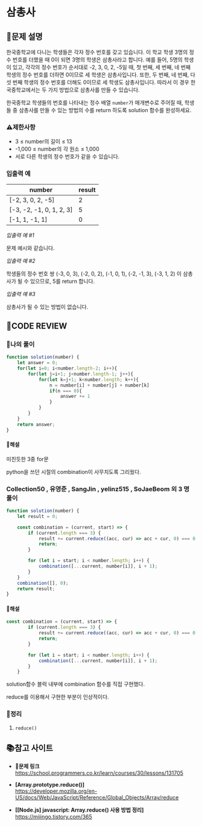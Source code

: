 # 삼총사

## **📝문제 설명**

한국중학교에 다니는 학생들은 각자 정수 번호를 갖고 있습니다. 이 학교 학생 3명의 정수 번호를 더했을 때 0이 되면 3명의 학생은 삼총사라고 합니다. 예를 들어, 5명의 학생이 있고, 각각의 정수 번호가 순서대로 -2, 3, 0, 2, -5일 때, 첫 번째, 세 번째, 네 번째 학생의 정수 번호를 더하면 0이므로 세 학생은 삼총사입니다. 또한, 두 번째, 네 번째, 다섯 번째 학생의 정수 번호를 더해도 0이므로 세 학생도 삼총사입니다. 따라서 이 경우 한국중학교에서는 두 가지 방법으로 삼총사를 만들 수 있습니다.

한국중학교 학생들의 번호를 나타내는 정수 배열 `number`가 매개변수로 주어질 때, 학생들 중 삼총사를 만들 수 있는 방법의 수를 return 하도록 solution 함수를 완성하세요.

### **⚠제한사항**

- 3 ≤ number의 길이 ≤ 13
- -1,000 ≤ number의 각 원소 ≤ 1,000
- 서로 다른 학생의 정수 번호가 같을 수 있습니다.

### **입출력 예**

| number                   | result |
| ------------------------ | ------ |
| [-2, 3, 0, 2, -5]        | 2      |
| [-3, -2, -1, 0, 1, 2, 3] | 5      |
| [-1, 1, -1, 1]           | 0      |

*입출력 예 #1*

문제 예시와 같습니다.

*입출력 예 #2*

학생들의 정수 번호 쌍 (-3, 0, 3), (-2, 0, 2), (-1, 0, 1), (-2, -1, 3), (-3, 1, 2) 이 삼총사가 될 수 있으므로, 5를 return 합니다.

*입출력 예 #3*

삼총사가 될 수 있는 방법이 없습니다.

## **🧐CODE REVIEW**

### **🧾나의 풀이**

```js
function solution(number) {
    let answer = 0;
    for(let i=0; i<number.length-2; i++){
        for(let j=i+1; j<number.length-1; j++){
            for(let k=j+1; k<number.length; k++){
                n = number[i] + number[j] + number[k]
                if(n === 0){
                    answer += 1
                }
            }
        }
    }
    return answer;
}
```

#### **📝해설**

미친듯한 3중 for문

python을 쓰던 시절의 combination이 사무치도록 그리웠다.

### **Collection50 , 유영준 , SangJin , yelinz515 , SoJaeBeom 외 3 명 풀이**

```js
function solution(number) {
    let result = 0;

    const combination = (current, start) => {
        if (current.length === 3) {
            result += current.reduce((acc, cur) => acc + cur, 0) === 0 ? 1 : 0;
            return;
        }

        for (let i = start; i < number.length; i++) {
            combination([...current, number[i]], i + 1);
        }
    }
    combination([], 0);
    return result;
}
```

#### **📝해설**

```js
const combination = (current, start) => {
        if (current.length === 3) {
            result += current.reduce((acc, cur) => acc + cur, 0) === 0 ? 1 : 0;
            return;
        }

        for (let i = start; i < number.length; i++) {
            combination([...current, number[i]], i + 1);
        }
    }
```

solution함수 블럭 내부에 combination 함수를 직접 구현했다.

reduce를 이용해서 구현한 부분이 인상적이다.

### **🔖정리**

1. `reduce()`

## 📚참고 사이트

- **🔗문제 링크**<br/>
https://school.programmers.co.kr/learn/courses/30/lessons/131705

- **[Array.prototype.reduce()]**<br/>
https://developer.mozilla.org/en-US/docs/Web/JavaScript/Reference/Global_Objects/Array/reduce

- **[[Node.js] javascript: Array.reduce() 사용 방법 정리]**<br/>
https://miiingo.tistory.com/365
